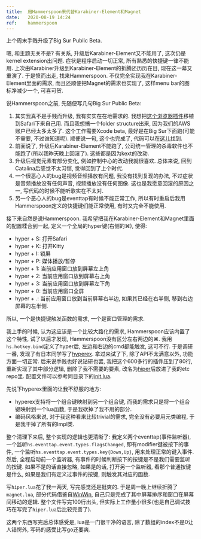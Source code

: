 ```yaml
---
title:  用Hammerspoon来代替Karabiner-Element和Magnet
date:   2020-08-19 14:24
ref:    hammerspoon
---
```


上个周末手贱升级了Big Sur Public Beta.

嗯, 和主题无关不是? 有关系, 升级后Karabiner-Element又不能用了, 这次仍是kernel extension出问题. 症状是程序启动一切正常, 所有熟悉的快捷键一律不能用. 上次由Karabiner升级到Karabiner-Element的折腾还历历在目, 现在这一幕又重演了. 于是愤而出走, 找来Hammerspoon. 不仅完全实现我在Karabiner-Element里面的需求, 而且还顺便把Magnet的需求也实现了, 这样menu bar的图标净减少一个, 可喜可贺.

说Hammerspoon之前, 先随便写几句Big Sur Public Beta:

1. 其实我真不是手贱而升级, 我有实实在在地需求的. 我想把[这个浏览器插件](https://github.com/tilfin/aws-extend-switch-roles)移植到Safari下来自己用. 而且我想搞一个folder structure出来, 因为我们的AWS账户已经太多太多了. 这个工作需要Xcode beta, 最好是在Big Sur下面跑(可能不需要, 不过谁知道呢). 顺便说一句, 这个也完成了, 代码可以在[这儿](https://github.com/xiaket/aws-extend-switch-roles-safari)找到.
2. 前面说了, 升级后Karabiner-Element不能跑了, 公司统一管理的杀毒软件也不能跑了(所以我昨天晚上回滚了). 这些都是因为kext的改动.
3. 升级后视觉元素有部分变化, 例如控制中心的改动我就很喜欢. 总体来说, 回到Catalina后感觉不太习惯, 觉得回到了上个时代.
4. 一个很恶心人的bug是视频音频播放有问题, 我没有找到复现的办法, 不过症状是音频播放没有任何声音, 视频播放没有任何图像. 这也是我愿意回滚的原因之一, 写代码的时候不能听歌实在不太对.
5. 另一个恶心人的bug是eventtap有时候不能正常工作, 所以有时重启后我用Hammerspoon定义的快捷键们能正常使用, 有时又完全不能使用.

接下来自然是说Hammerspoon. 我希望把我在Karabiner-Element和Magnet里面的配置糅合到一起, 定义一个全局的hyper键(右侧的⌘), 使得:

- hyper + S: 打开Safari
- hyper + K: 打开Kitty
- hyper + I: 锁屏
- hyper + P: 媒体播放/暂停
- hyper + 1: 当前应用窗口放到屏幕左上角
- hyper + 2: 当前应用窗口放到屏幕右上角
- hyper + 3: 当前应用窗口放到屏幕左下角
- hyper + 0: 当前应用窗口全屏
- hyper + .: 当前应用窗口放到当前屏幕右半边, 如果其已经在右半侧, 移到右边屏幕的左半侧.

所以, 一个是快捷键触发函数的需求, 一个是窗口管理的需求.

我上手的时候, 认为这应该是一个比较大路化的需求, Hammerspoon应该内置了这个特性, 试了以后才发现, Hammerspoon没有区分左右两边的⌘. 我用`hs.hotkey.bind`定义了hyper后, 左边和右边的cmd都能触发, 这可不行. 于是调研一番, 发现了有日本同学写了[hyperex](https://github.com/hetima/hammerspoon-hyperex). 拿过来试了下, 除了API不太满意以外, 功能方面一切正常. 后来说手贱也好说钻研也罢, 我把这个600多行的插件压到了80行, 重新实现了其中部分逻辑, 删除了我不需要的要素, 改名为[hiper](https://github.com/xiaket/etc/blob/master/hammerspoon/hiper.lua)后放进了我的etc repo里. 配置文件可以参考同目录下的[init.lua](https://github.com/xiaket/etc/blob/master/hammerspoon/init.lua).

先说下hyperex里面的让我不舒服的地方:

- hyperex支持将一个组合键映射到另一个组合键, 而我的需求只是将一个组合键映射到一个lua函数, 于是我砍掉了我不用的部分.
- 编码风格来说, 对于我这种看来比较trivial的需求, 完全没有必要用元类编程, 于是我干掉了所有的Impl类.

整个清理下来后, 整个实现的逻辑也更清晰了: 我定义两个eventtap(事件监听器), 一个监听`hs.eventtap.event.types.flagsChanged`, 即有modifier键被按下的事件, 一个监听`hs.eventtap.event.types.key{Down,Up}`, 用来处理正常的键入事件. 然后, 全程启动前一个监听器, 有事件的时候判断按下的按键是不是我们需要监听的按键. 如果不是的话直接忽略, 如果是的话, 打开另一个监听器, 看那个普通按键是什么, 如果是我们有定义过事件的按键, 则触发其对应的函数.

写`hiper.lua`花了我一两天, 写完感觉还是挺爽的. 于是周一晚上继续折腾了`magnet.lua`, 部分代码借鉴自[WinWin](http://www.hammerspoon.org/Spoons/WinWin.html), 自己只是完成了其中屏幕排序和窗口在屏幕间移动的逻辑. 整个文件写完100行出头, 但实际上工作量小很多(也是自己调试技巧在写完了`hiper.lua`后比较完善了).

这两个东西写完后总体感受是, lua是一门很干净的语言, 除了数组的index不是0让人错愕外, 写码的感受比写go还要爽.
